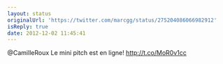 ```yaml
---
layout: status
originalUrl: 'https://twitter.com/marcgg/status/275204086066982912'
isReply: true
date: 2012-12-02 11:45:41
---
```


@CamilleRoux Le mini pitch est en ligne! http://t.co/MoR0v1cc
